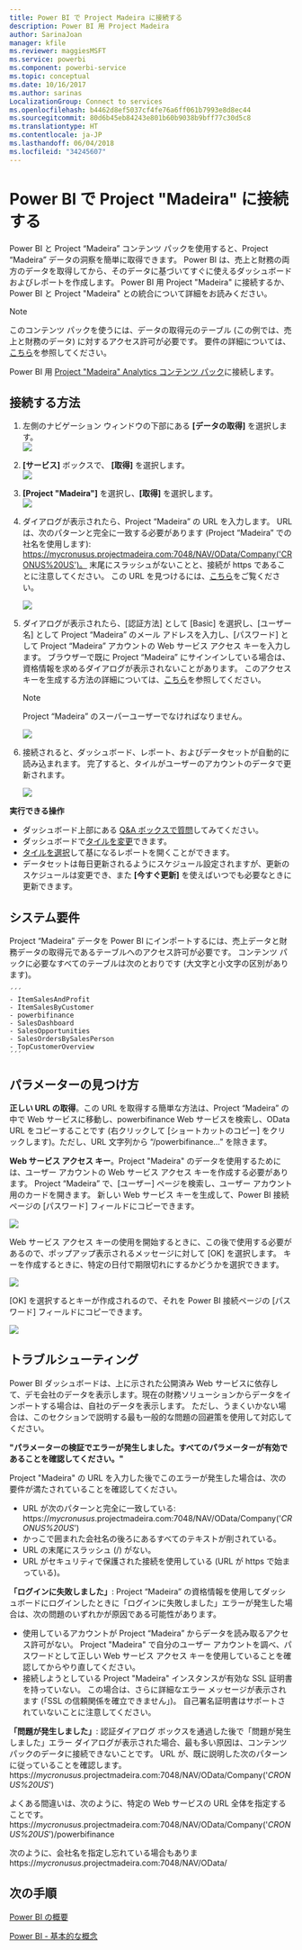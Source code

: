```yaml
---
title: Power BI で Project Madeira に接続する
description: Power BI 用 Project Madeira
author: SarinaJoan
manager: kfile
ms.reviewer: maggiesMSFT
ms.service: powerbi
ms.component: powerbi-service
ms.topic: conceptual
ms.date: 10/16/2017
ms.author: sarinas
LocalizationGroup: Connect to services
ms.openlocfilehash: b4462d8ef5037cf4fe76a6ff061b7993e8d8ec44
ms.sourcegitcommit: 80d6b45eb84243e801b60b9038b9bff77c30d5c8
ms.translationtype: HT
ms.contentlocale: ja-JP
ms.lasthandoff: 06/04/2018
ms.locfileid: "34245607"
---
```

# <a name="connect-to-project-madeira-with-power-bi"></a>Power BI で Project "Madeira" に接続する
Power BI と Project “Madeira” コンテンツ パックを使用すると、Project “Madeira” データの洞察を簡単に取得できます。 Power BI は、売上と財務の両方のデータを取得してから、そのデータに基づいてすぐに使えるダッシュボードおよびレポートを作成します。
Power BI 用 Project "Madeira" に接続するか、Power BI と Project "Madeira" との統合について詳細をお読みください。

>[!NOTE]
>このコンテンツ パックを使うには、データの取得元のテーブル (この例では、売上と財務のデータ) に対するアクセス許可が必要です。 要件の詳細については、[こちら](#Requirements)を参照してください。

Power BI 用 [Project "Madeira" Analytics コンテンツ パック](https://app.powerbi.com/getdata/services/project-madeira)に接続します。

## <a name="how-to-connect"></a>接続する方法
1. 左側のナビゲーション ウィンドウの下部にある **[データの取得]** を選択します。  
    ![](media/service-connect-to-project-madeira/getdata.png)
2. **[サービス]** ボックスで、 **[取得]** を選択します。  
    ![](media/service-connect-to-project-madeira/services.png)
3. **[Project "Madeira"]** を選択し、**[取得]** を選択します。  
    ![](media/service-connect-to-project-madeira/projectmadeira.png)
4. ダイアログが表示されたら、Project “Madeira” の URL を入力します。 URL は、次のパターンと完全に一致する必要があります (Project “Madeira” での社名を使用します): https://mycronusus.projectmadeira.com:7048/NAV/OData/Company('CRONUS%20US')。 末尾にスラッシュがないことと、接続が https であることに注意してください。 この URL を見つけるには、[こちら](#FindingParams)をご覧ください。  
   
    ![](media/service-connect-to-project-madeira/params.png)
5. ダイアログが表示されたら、[認証方法] として [Basic] を選択し、[ユーザー名] として Project “Madeira” のメール アドレスを入力し、[パスワード] として Project “Madeira” アカウントの Web サービス アクセス キーを入力します。 ブラウザーで既に Project “Madeira” にサインインしている場合は、資格情報を求めるダイアログが表示されないことがあります。 このアクセス キーを生成する方法の詳細については、[こちら](#FindingParams)を参照してください。  
   
    >[!NOTE]
    >Project “Madeira” のスーパーユーザーでなければなりません。
   
   ![](media/service-connect-to-project-madeira/creds.png)
6. 接続されると、ダッシュボード、レポート、およびデータセットが自動的に読み込まれます。 完了すると、タイルがユーザーのアカウントのデータで更新されます。  
   
    ![](media/service-connect-to-project-madeira/dashboard.png)

**実行できる操作**

* ダッシュボード上部にある [Q&A ボックスで質問](power-bi-q-and-a.md)してみてください。
* ダッシュボードで[タイルを変更](service-dashboard-edit-tile.md)できます。
* [タイルを選択](service-dashboard-tiles.md)して基になるレポートを開くことができます。
* データセットは毎日更新されるようにスケジュール設定されますが、更新のスケジュールは変更でき、また **[今すぐ更新]** を使えばいつでも必要なときに更新できます。

<a name="Requirements"></a>

## <a name="system-requirements"></a>システム要件
Project “Madeira” データを Power BI にインポートするには、売上データと財務データの取得元であるテーブルへのアクセス許可が必要です。 コンテンツ パックに必要なすべてのテーブルは次のとおりです (大文字と小文字の区別があります)。  
 
    ´´´ 
    - ItemSalesAndProfit  
    - ItemSalesByCustomer  
    - powerbifinance  
    - SalesDashboard  
    - SalesOpportunities  
    - SalesOrdersBySalesPerson  
    - TopCustomerOverview  
    ´´´ 

<a name="FindingParams"></a>

## <a name="finding-parameters"></a>パラメーターの見つけ方
**正しい URL の取得**。この URL を取得する簡単な方法は、Project “Madeira” の中で Web サービスに移動し、powerbifinance Web サービスを検索し、OData URL をコピーすることです (右クリックして [ショートカットのコピー] をクリックします)。ただし、URL 文字列から “/powerbifinance…”  を除きます。

**Web サービス アクセス キー**。Project "Madeira" のデータを使用するためには、ユーザー アカウントの Web サービス アクセス キーを作成する必要があります。 Project “Madeira” で、[ユーザー] ページを検索し、ユーザー アカウント用のカードを開きます。 新しい Web サービス キーを生成して、Power BI 接続ページの [パスワード] フィールドにコピーできます。

![](media/service-connect-to-project-madeira/accesskey.png)

Web サービス アクセス キーの使用を開始するときに、この後で使用する必要があるので、ポップアップ表示されるメッセージに対して [OK] を選択します。
キーを作成するときに、特定の日付で期限切れにするかどうかを選択できます。

![](media/service-connect-to-project-madeira/accesskey2.png)

[OK] を選択するとキーが作成されるので、それを Power BI 接続ページの [パスワード] フィールドにコピーできます。

![](media/service-connect-to-project-madeira/accesskey3.png)

## <a name="troubleshooting"></a>トラブルシューティング
Power BI ダッシュボードは、上に示された公開済み Web サービスに依存して、デモ会社のデータを表示します。現在の財務ソリューションからデータをインポートする場合は、自社のデータを表示します。 ただし、うまくいかない場合は、このセクションで説明する最も一般的な問題の回避策を使用して対応してください。

**"パラメーターの検証でエラーが発生しました。すべてのパラメーターが有効であることを確認してください。"**

Project "Madeira" の URL を入力した後でこのエラーが発生した場合は、次の要件が満たされていることを確認してください。  

   - URL が次のパターンと完全に一致している: https://*mycronusus*.projectmadeira.com:7048/NAV/OData/Company('*CRONUS%20US*')  
   - かっこで囲まれた会社名の後ろにあるすべてのテキストが削されている。  
   - URL の末尾にスラッシュ (/) がない。  
   - URL がセキュリティで保護された接続を使用している (URL が https で始まっている)。  

**「ログインに失敗しました」**: Project “Madeira” の資格情報を使用してダッシュボードにログインしたときに「ログインに失敗しました」エラーが発生した場合は、次の問題のいずれかが原因である可能性があります。  

   - 使用しているアカウントが Project “Madeira” からデータを読み取るアクセス許可がない。 Project "Madeira" で自分のユーザー アカウントを調べ、パスワードとして正しい Web サービス アクセス キーを使用していることを確認してからやり直してください。  
   - 接続しようとしている Project "Madeira" インスタンスが有効な SSL 証明書を持っていない。 この場合は、さらに詳細なエラー メッセージが表示されます (「SSL の信頼関係を確立できません」)。 自己署名証明書はサポートされていないことに注意してください。  

**「問題が発生しました」**: 認証ダイアログ ボックスを通過した後で「問題が発生しました」エラー ダイアログが表示された場合、最も多い原因は、コンテンツ パックのデータに接続できないことです。 URL が、既に説明した次のパターンに従っていることを確認します。  
    https://*mycronusus*.projectmadeira.com:7048/NAV/OData/Company('*CRONUS%20US*')

よくある間違いは、次のように、特定の Web サービスの URL 全体を指定することです。  
    https://*mycronusus*.projectmadeira.com:7048/NAV/OData/Company('*CRONUS%20US*')/powerbifinance

次のように、会社名を指定し忘れている場合もありま   
    https://*mycronusus*.projectmadeira.com:7048/NAV/OData/

## <a name="next-steps"></a>次の手順
[Power BI の概要](service-get-started.md)

[Power BI - 基本的な概念](service-basic-concepts.md)

